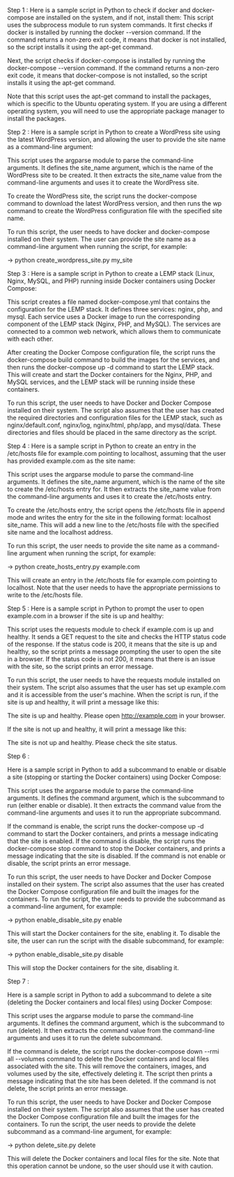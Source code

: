Step 1 :
Here is a sample script in Python to check if docker and docker-compose are installed on the system, and if not, install them:
This script uses the subprocess module to run system commands. It first checks if docker is installed by running the docker --version command. If the command returns a non-zero exit code, it means that docker is not installed, so the script installs it using the apt-get command.

Next, the script checks if docker-compose is installed by running the docker-compose --version command. If the command returns a non-zero exit code, it means that docker-compose is not installed, so the script installs it using the apt-get command.

Note that this script uses the apt-get command to install the packages, which is specific to the Ubuntu operating system. If you are using a different operating system, you will need to use the appropriate package manager to install the packages.


Step 2 :
Here is a sample script in Python to create a WordPress site using the latest WordPress version, and allowing the user to provide the site name as a command-line argument:

This script uses the argparse module to parse the command-line arguments. It defines the site_name argument, which is the name of the WordPress site to be created. It then extracts the site_name value from the command-line arguments and uses it to create the WordPress site.

To create the WordPress site, the script runs the docker-compose command to download the latest WordPress version, and then runs the wp command to create the WordPress configuration file with the specified site name.

To run this script, the user needs to have docker and docker-compose installed on their system. The user can provide the site name as a command-line argument when running the script, for example:

-> python create_wordpress_site.py my_site

Step 3 :
Here is a sample script in Python to create a LEMP stack (Linux, Nginx, MySQL, and PHP) running inside Docker containers using Docker Compose:

This script creates a file named docker-compose.yml that contains the configuration for the LEMP stack. It defines three services: nginx, php, and mysql. Each service uses a Docker image to run the corresponding component of the LEMP stack (Nginx, PHP, and MySQL). The services are connected to a common web network, which allows them to communicate with each other.

After creating the Docker Compose configuration file, the script runs the docker-compose build command to build the images for the services, and then runs the docker-compose up -d command to start the LEMP stack. This will create and start the Docker containers for the Nginx, PHP, and MySQL services, and the LEMP stack will be running inside these containers.

To run this script, the user needs to have Docker and Docker Compose installed on their system. The script also assumes that the user has created the required directories and configuration files for the LEMP stack, such as nginx/default.conf, nginx/log, nginx/html, php/app, and mysql/data. These directories and files should be placed in the same directory as the script.


Step 4 :
Here is a sample script in Python to create an entry in the /etc/hosts file for example.com pointing to localhost, assuming that the user has provided example.com as the site name:

This script uses the argparse module to parse the command-line arguments. It defines the site_name argument, which is the name of the site to create the /etc/hosts entry for. It then extracts the site_name value from the command-line arguments and uses it to create the /etc/hosts entry.

To create the /etc/hosts entry, the script opens the /etc/hosts file in append mode and writes the entry for the site in the following format: localhost site_name. This will add a new line to the /etc/hosts file with the specified site name and the localhost address.

To run this script, the user needs to provide the site name as a command-line argument when running the script, for example:

-> python create_hosts_entry.py example.com

This will create an entry in the /etc/hosts file for example.com pointing to localhost. Note that the user needs to have the appropriate permissions to write to the /etc/hosts file.


Step 5 :
Here is a sample script in Python to prompt the user to open example.com in a browser if the site is up and healthy:

This script uses the requests module to check if example.com is up and healthy. It sends a GET request to the site and checks the HTTP status code of the response. If the status code is 200, it means that the site is up and healthy, so the script prints a message prompting the user to open the site in a browser. If the status code is not 200, it means that there is an issue with the site, so the script prints an error message.

To run this script, the user needs to have the requests module installed on their system. The script also assumes that the user has set up example.com and it is accessible from the user's machine. When the script is run, if the site is up and healthy, it will print a message like this:

The site is up and healthy. Please open http://example.com in your browser.

If the site is not up and healthy, it will print a message like this:

The site is not up and healthy. Please check the site status.

Step 6 :

Here is a sample script in Python to add a subcommand to enable or disable a site (stopping or starting the Docker containers) using Docker Compose:

This script uses the argparse module to parse the command-line arguments. It defines the command argument, which is the subcommand to run (either enable or disable). It then extracts the command value from the command-line arguments and uses it to run the appropriate subcommand.

If the command is enable, the script runs the docker-compose up -d command to start the Docker containers, and prints a message indicating that the site is enabled. If the command is disable, the script runs the docker-compose stop command to stop the Docker containers, and prints a message indicating that the site is disabled. If the command is not enable or disable, the script prints an error message.

To run this script, the user needs to have Docker and Docker Compose installed on their system. The script also assumes that the user has created the Docker Compose configuration file and built the images for the containers. To run the script, the user needs to provide the subcommand as a command-line argument, for example:

-> python enable_disable_site.py enable

This will start the Docker containers for the site, enabling it. To disable the site, the user can run the script with the disable subcommand, for example:

-> python enable_disable_site.py disable

This will stop the Docker containers for the site, disabling it.


Step 7 :

Here is a sample script in Python to add a subcommand to delete a site (deleting the Docker containers and local files) using Docker Compose:

This script uses the argparse module to parse the command-line arguments. It defines the command argument, which is the subcommand to run (delete). It then extracts the command value from the command-line arguments and uses it to run the delete subcommand.

If the command is delete, the script runs the docker-compose down --rmi all --volumes command to delete the Docker containers and local files associated with the site. This will remove the containers, images, and volumes used by the site, effectively deleting it. The script then prints a message indicating that the site has been deleted. If the command is not delete, the script prints an error message.

To run this script, the user needs to have Docker and Docker Compose installed on their system. The script also assumes that the user has created the Docker Compose configuration file and built the images for the containers. To run the script, the user needs to provide the delete subcommand as a command-line argument, for example:

-> python delete_site.py delete

This will delete the Docker containers and local files for the site. Note that this operation cannot be undone, so the user should use it with caution.



